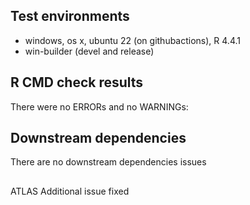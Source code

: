 ## Test environments
* windows, os x, ubuntu 22 (on githubactions), R 4.4.1
* win-builder (devel and release)

## R CMD check results
There were no ERRORs and no WARNINGs:

## Downstream dependencies
There are no downstream dependencies issues

##
ATLAS  Additional issue fixed
